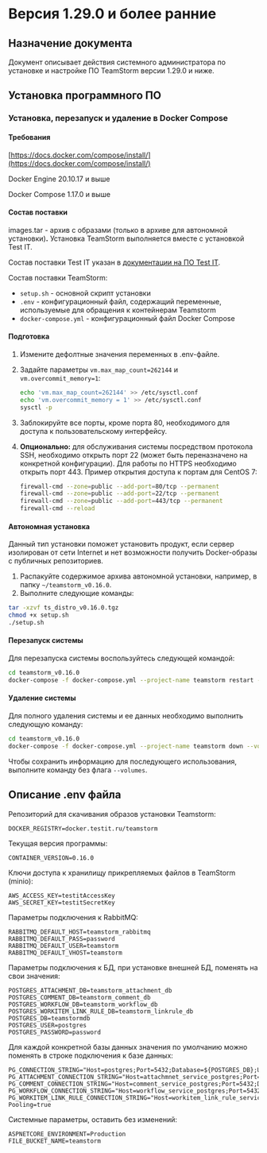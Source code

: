 # Версия 1.29.0 и более ранние

## Назначение документа

Документ описывает действия системного администратора по установке и настройке ПО TeamStorm версии 1.29.0 и ниже.

## **Установка программного ПО**

### Установка, перезапуск и удаление в Docker Compose&#x20;

#### **Требования**

​[https://docs.docker.com/compose/install/](https://docs.docker.com/compose/install/)​

Docker Engine 20.10.17 и выше

Docker Compose 1.17.0 и выше

#### **Состав поставки**

images.tar - архив с образами (только в архиве для автономной установки)**.** Установка TeamStorm выполняется вместе с установкой Test IT.

Состав поставки Test IT указан в [документации на ПО Test IT](https://docs.testit.software/installation-guide/ustanovka-v-docker-compose.html#%D1%81%D0%BE%D1%81%D1%82%D0%B0%D0%B2-%D0%BF%D0%BE%D1%81%D1%82%D0%B0%D0%B2%D0%BA%D0%B8).

Состав поставки TeamStorm:

* `setup.sh` - основной скрипт установки
* `.env` - конфигурационный файл, содержащий переменные, используемые для обращения к контейнерам Teamstorm
* `docker-compose.yml` - конфигурационный файл Docker Compose

#### **Подготовка**

1. Измените дефолтные значения переменных в .env-файле.
2.  Задайте параметры `vm.max_map_count=262144` и `vm.overcommit_memory=1`:

    ```bash
    echo 'vm.max_map_count=262144' >> /etc/sysctl.conf
    echo 'vm.overcommit_memory = 1' >> /etc/sysctl.conf
    sysctl -p
    ```
3. Заблокируйте все порты, кроме порта 80, необходимого для доступа к пользовательскому интерфейсу.
4.  **Опционально:** для обслуживания системы посредством протокола SSH, необходимо открыть порт 22 (может быть переназначено на конкретной конфигурации). Для работы по HTTPS необходимо открыть порт 443. Пример открытия доступа к портам для CentOS 7:

    ```bash
    firewall-cmd --zone=public --add-port=80/tcp --permanent
    firewall-cmd --zone=public --add-port=22/tcp --permanent
    firewall-cmd --zone=public --add-port=443/tcp --permanent
    firewall-cmd --reload
    ```

#### **Автономная установка**

Данный тип установки поможет установить продукт, если сервер изолирован от сети Internet и нет возможности получить Docker-образы с публичных репозиториев.&#x20;

1. Распакуйте содержимое архива автономной установки, например, в папку `~/teamstorm_v0.16.0`.
2. Выполните следующие команды:

```bash
tar -xzvf ts_distro_v0.16.0.tgz
chmod +x setup.sh
./setup.sh
```

#### **Перезапуск системы**

Для перезапуска системы воспользуйтесь следующей командой:

```bash
cd teamstorm_v0.16.0
docker-compose -f docker-compose.yml --project-name teamstorm restart --timeout 120
```

#### Удаление системы

Для полного удаления системы и ее данных необходимо выполнить следующую команду:

```bash
cd teamstorm_v0.16.0
docker-compose -f docker-compose.yml --project-name teamstorm down --volumes --timeout 120
```

Чтобы сохранить информацию для последующего использования, выполните команду без флага `--volumes`.

## Описание .env файла

Репозиторий для скачивания образов установки Teamstorm:

```
DOCKER_REGISTRY=docker.testit.ru/teamstorm
```

Текущая версия программы:

```
CONTAINER_VERSION=0.16.0
```

Ключи доступа к хранилищу прикрепляемых файлов в TeamStorm (minio):

```
AWS_ACCESS_KEY=testitAccessKey
AWS_SECRET_KEY=testitSecretKey
```

Параметры подключения к RabbitMQ:

```
RABBITMQ_DEFAULT_HOST=teamstorm_rabbitmq
RABBITMQ_DEFAULT_PASS=password
RABBITMQ_DEFAULT_USER=teamstorm
RABBITMQ_DEFAULT_VHOST=teamstorm
```

Параметры подключения к БД, при установке внешней БД, поменять на свои значения:

```
POSTGRES_ATTACHMENT_DB=teamstorm_attachment_db
POSTGRES_COMMENT_DB=teamstorm_comment_db
POSTGRES_WORKFLOW_DB=teamstorm_workflow_db
POSTGRES_WORKITEM_LINK_RULE_DB=teamstorm_linkrule_db
POSTGRES_DB=teamstormdb
POSTGRES_USER=postgres
POSTGRES_PASSWORD=password
```

Для каждой конкретной базы данных значения по умолчанию можно поменять в строке подключения к базе данных:

```
PG_CONNECTION_STRING="Host=postgres;Port=5432;Database=${POSTGRES_DB};Username=${POSTGRES_USER};Password=${POSTGRES_PASSWORD};Pooling=true"
PG_ATTACHMENT_CONNECTION_STRING="Host=attachmnet_service_postgres;Port=5432;Database=${POSTGRES_ATTACHMENT_DB};Username=${POSTGRES_USER};Password=${POSTGRES_PASSWORD};"
PG_COMMENT_CONNECTION_STRING="Host=comment_service_postgres;Port=5432;Database=${POSTGRES_COMMENT_DB};Username=${POSTGRES_USER};Password=${POSTGRES_PASSWORD};"
PG_WORKFLOW_CONNECTION_STRING="Host=workflow_service_postgres;Port=5432;Database=${POSTGRES_WORKFLOW_DB};Username=${POSTGRES_USER};Password=${POSTGRES_PASSWORD};"
PG_WORKITEM_LINK_RULE_CONNECTION_STRING="Host=workitem_link_rule_service_postgres;Port=5432;Database=${POSTGRES_WORKITEM_LINK_RULE_DB};Username=${POSTGRES_USER};Password=${POSTGRES_PASSWORD};"
Pooling=true
```

Системные параметры, оставить без изменений:

```
ASPNETCORE_ENVIRONMENT=Production
FILE_BUCKET_NAME=teamstorm 
```
